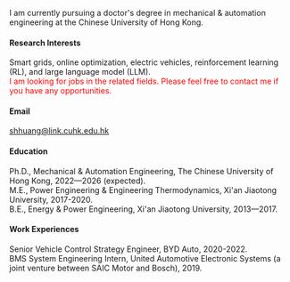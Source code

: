 
I am currently pursuing a doctor's degree in mechanical & automation engineering at the Chinese University of Hong Kong.

#### Research Interests

Smart grids, online optimization, electric vehicles, reinforcement learning (RL), and large language model (LLM).\
<span style="color: red;">I am looking for jobs in the related fields. Please feel free to contact me if you have any opportunities.</span>

#### Email
<shhuang@link.cuhk.edu.hk>

#### Education

Ph.D., Mechanical & Automation Engineering, The Chinese University of Hong Kong, 2022—2026 (expected).\
M.E., Power Engineering & Engineering Thermodynamics, Xi'an Jiaotong University, 2017-2020.\
B.E., Energy & Power Engineering, Xi'an Jiaotong University, 2013—2017.

#### Work Experiences

Senior Vehicle Control Strategy Engineer, BYD Auto, 2020-2022.\
BMS System Engineering Intern, United Automotive Electronic Systems (a joint venture between SAIC Motor and Bosch), 2019.
